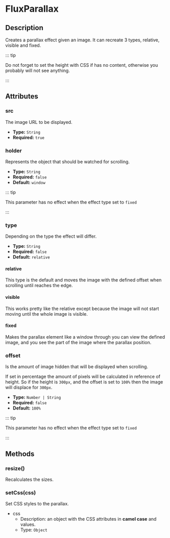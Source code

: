 ---
---

# FluxParallax

## Description

Creates a parallax effect given an image. It can recreate 3 types, relative, visible and fixed.

::: tip

Do not forget to set the height with CSS if has no content, otherwise you probably will not see anything.

:::

## Attributes

### src

The image URL to be displayed.

- **Type:** `String`
- **Required:** `true`

### holder

Represents the object that should be watched for scrolling.

- **Type:** `String`
- **Required:** `false`
- **Default:** `window`

::: tip

This parameter has no effect when the effect type set to `fixed`

:::

### type

Depending on the type the effect will differ.

- **Type:** `String`
- **Required:** `false`
- **Default:** `relative`

#### relative

This type is the default and moves the image with the defined offset when scrolling until reaches the edge.

#### visible

This works pretty like the relative except because the image will not start moving until the whole image is visible.

#### fixed

Makes the parallax element like a window through you can view the defined image, and you see the part of the image where the parallax position.

### offset

Is the amount of image hidden that will be displayed when scrolling.

If set in percentage the amount of pixels will be calculated in reference of height. So if the height is `300px`, and the offset is set to `100%` then the image will displace for `300px`.

- **Type:** `Number | String`
- **Required:** `false`
- **Default:** `100%`

::: tip

This parameter has no effect when the effect type set to `fixed`

:::

## Methods

### resize()

Recalculates the sizes.

### setCss(css)

Set CSS styles to the parallax.

- css
   - Description: an object with the CSS attributes in **camel case** and values.
   - Type: `Object`
